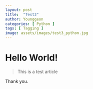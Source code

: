 ```yaml
---
layout: post
title:  "Test3"
author: Younggeon
categories: [ Python ]
tags: [ Tagging ]
image: assets/images/test3_python.jpg
---
```


# Hello World!

> This is a test article

Thank you.